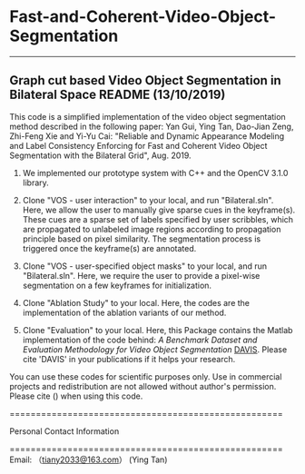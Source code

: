 # Fast-and-Coherent-Video-Object-Segmentation

-------------------------------------------------------------------------
Graph cut based Video Object Segmentation in Bilateral Space
README (13/10/2019)
-------------------------------------------------------------------------

This code is a simplified implementation of the video object segmentation method described in the following paper: 
Yan Gui, Ying Tan, Dao-Jian Zeng, Zhi-Feng Xie and Yi-Yu Cai: "Reliable and Dynamic Appearance Modeling and Label Consistency Enforcing for Fast and Coherent Video Object Segmentation with the Bilateral Grid", Aug. 2019.

1. We implemented our prototype system with  C++ and the OpenCV 3.1.0 library. 
   
2. Clone "VOS - user interaction" to your local, and run "Bilateral.sln". Here, we allow the user to manually give sparse cues in the keyframe(s). These cues are a sparse set of labels specified by user scribbles, which are propagated to unlabeled image regions according to propagation principle based on pixel similarity. The segmentation process is triggered once the keyframe(s) are annotated.

3. Clone "VOS - user-specified object masks" to your local, and run "Bilateral.sln". Here, we require the user to provide a pixel-wise segmentation on a few keyframes for initialization.

4. Clone "Ablation Study" to your local. Here, the codes are the implementation of the ablation variants of our method.

5. Clone "Evaluation" to your local. Here, this Package contains the Matlab implementation of the code behind: 
*A Benchmark Dataset and Evaluation Methodology for Video Object Segmentation* 
[DAVIS](https://graphics.ethz.ch/~perazzif/davis/index.html). 
Please cite 'DAVIS' in your publications if it helps your research.


You can use these codes for scientific purposes only. Use in commercial projects and redistribution are not allowed without author's permission. Please cite () when using this code. 

====================================================

Personal Contact Information

====================================================
Email:
	（tiany2033@163.com）		(Ying Tan)
